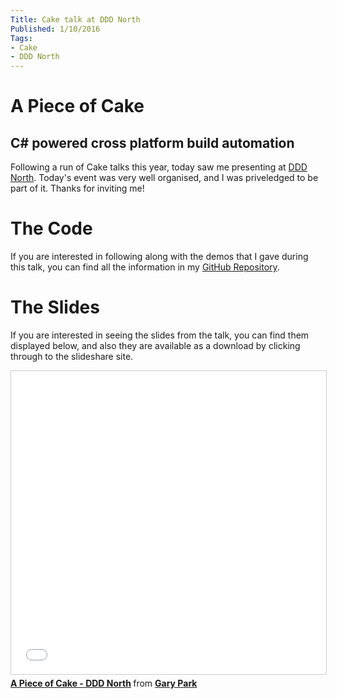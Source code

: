 ```yaml
---
Title: Cake talk at DDD North
Published: 1/10/2016
Tags:
- Cake
- DDD North
---
```


# A Piece of Cake
## C# powered cross platform build automation

Following a run of Cake talks this year, today saw me presenting at [DDD North](http://dddnorth.co.uk/).  Today's event was very well organised, and I was priveledged to be part of it.  Thanks for inviting me!

# The Code

If you are interested in following along with the demos that I gave during this talk, you can find all the information in my [GitHub Repository](https://github.com/gep13/CakeDemos).

# The Slides

If you are interested in seeing the slides from the talk, you can find them displayed below, and also they are available as a download by clicking through to the slideshare site.

<iframe src="//www.slideshare.net/slideshow/embed_code/key/LciH1gJkM3mcm" width="595" height="485" frameborder="0" marginwidth="0" marginheight="0" scrolling="no" style="border:1px solid #CCC; border-width:1px; margin-bottom:5px; max-width: 100%;" allowfullscreen> </iframe> <div style="margin-bottom:5px"> <strong> <a href="//www.slideshare.net/gep13/a-piece-of-cake-ddd-north" title="A Piece of Cake - DDD North" target="_blank">A Piece of Cake - DDD North</a> </strong> from <strong><a target="_blank" href="//www.slideshare.net/gep13">Gary Park</a></strong> </div>
